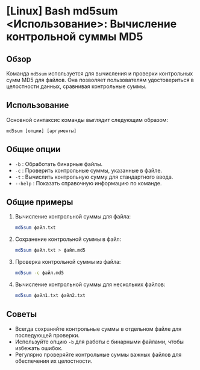 # [Linux] Bash md5sum <Использование>: Вычисление контрольной суммы MD5

## Обзор
Команда `md5sum` используется для вычисления и проверки контрольных сумм MD5 для файлов. Она позволяет пользователям удостовериться в целостности данных, сравнивая контрольные суммы.

## Использование
Основной синтаксис команды выглядит следующим образом:

```
md5sum [опции] [аргументы]
```

## Общие опции
- `-b` : Обработать бинарные файлы.
- `-c` : Проверить контрольные суммы, указанные в файле.
- `-t` : Вычислить контрольную сумму для стандартного ввода.
- `--help` : Показать справочную информацию по команде.

## Общие примеры
1. Вычисление контрольной суммы для файла:
   ```bash
   md5sum файл.txt
   ```

2. Сохранение контрольной суммы в файл:
   ```bash
   md5sum файл.txt > файл.md5
   ```

3. Проверка контрольной суммы из файла:
   ```bash
   md5sum -c файл.md5
   ```

4. Вычисление контрольной суммы для нескольких файлов:
   ```bash
   md5sum файл1.txt файл2.txt
   ```

## Советы
- Всегда сохраняйте контрольные суммы в отдельном файле для последующей проверки.
- Используйте опцию `-b` для работы с бинарными файлами, чтобы избежать ошибок.
- Регулярно проверяйте контрольные суммы важных файлов для обеспечения их целостности.